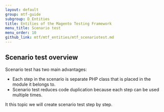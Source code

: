 ```yaml
---
layout: default
group: mtf-guide
subgroup: D_Entities
title: Entities of the Magento Testing Framework
menu_title: Scenario test
menu_order: 10
github_link: mtf/mtf_entities/mtf_scenariotest.md
---
```


<h2 id="mtf_scenario-test_overview">Scenario test overview</h2>

Scenario test has two main advantages:

- Each step in the scenario is separate PHP class that is placed in the module it belongs to.
- Scenario test reduces code duplication because each step can be used multiple times.

It this topic we will create scenario test step by step.